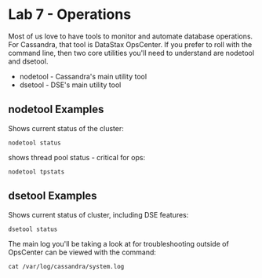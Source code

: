 # Lab 7 - Operations

Most of us love to have tools to monitor and automate database operations. For Cassandra, that tool is DataStax OpsCenter. If you prefer to roll with the command line, then two core utilities you'll need to understand are nodetool and dsetool.

* nodetool - Cassandra's main utility tool
* dsetool - DSE's main utility tool

## nodetool Examples

Shows current status of the cluster:

```
nodetool status
```

shows thread pool status - critical for ops:

```
nodetool tpstats
```

## dsetool Examples

Shows current status of cluster, including DSE features:

```
dsetool status
```

The main log you'll be taking a look at for troubleshooting outside of OpsCenter can be viewed with the command:

```
cat /var/log/cassandra/system.log
```

